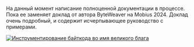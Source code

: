 На данный момент написание полноценной документации в процессе. Пока ее заменяет доклад от автора ByteWeaver на Mobius 2024. Доклад очень подробный, и содержит исчерпывающее руководство с примерами.

[![Инструментирование байткода во имя великого блага](https://img.youtube.com/vi/KPRPJLwdf8Y/0.jpg)](https://www.youtube.com/watch?v=KPRPJLwdf8Y)
